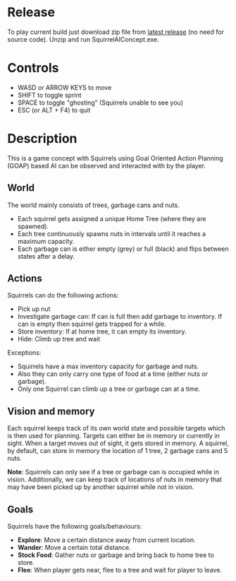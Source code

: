 # Release
To play current build just download zip file from [latest release](https://github.com/JonathanMcIntosh0/SquirrelAIConcept/releases/latest) 
(no need for source code). Unzip and run SquirrelAIConcept.exe. 

# Controls

- WASD or ARROW KEYS to move
- SHIFT to toggle sprint
- SPACE to toggle "ghosting" (Squirrels unable to see you)
- ESC (or ALT + F4) to quit

# Description

This is a game concept with Squirrels using Goal Oriented Action Planning (GOAP) based AI can be observed and interacted with by the player.

## World
The world mainly consists of trees, garbage cans and nuts.
- Each squirrel gets assigned a unique Home Tree (where they are spawned).
- Each tree continuously spawns nuts in intervals until it reaches a maximum capacity.
- Each garbage can is either empty (grey) or full (black) and flips between states after a delay.

## Actions
Squirrels can do the following actions:
- Pick up nut
- Investigate garbage can: If can is full then add garbage to inventory. If can is empty then squirrel gets trapped for a while.
- Store inventory: If at home tree, it can empty its inventory.
- Hide: Climb up tree and wait

Exceptions:
- Squirrels have a max inventory capacity for garbage and nuts.
- Also they can only carry one type of food at a time (either nuts or garbage).
- Only one Squirrel can climb up a tree or garbage can at a time. 

## Vision and memory

Each squirrel keeps track of its own world state and possible targets which is then used for planning.
Targets can either be in memory or currently in sight.
When a target moves out of sight, it gets stored in memory.
A squirrel, by default, can store in memory the location of 1 tree, 2 garbage cans and 5 nuts.

**Note**: Squirrels can only see if a tree or garbage can is occupied while in vision. Additionally, we can keep track of locations of nuts in memory that may have been picked up by another squirrel while not in vision.

## Goals
Squirrels have the following goals/behaviours:
- **Explore**: Move a certain distance away from current location.
- **Wander**: Move a certain total distance.
- **Stock Food**: Gather nuts or garbage and bring back to home tree to store.
- **Flee**: When player gets near, flee to a tree and wait for player to leave.

